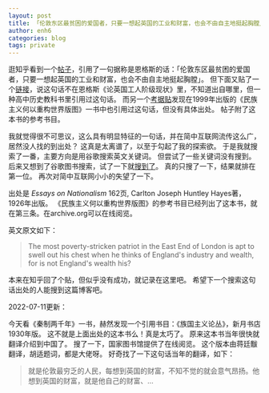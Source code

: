 ```yaml
---
layout: post
title: 「伦敦东区最贫困的爱国者，只要一想起英国的工业和财富，也会不由自主地挺起胸膛」的出处
author: enh6
categories: blog
tags: private
---
```


逛知乎看到一个[帖子](https://www.zhihu.com/question/489018284/answer/2164983204)，引用了一句据称是恩格斯的话：「伦敦东区最贫困的爱国者，只要一想起英国的工业和财富，也会不由自主地挺起胸膛」。
但下面又贴了一个[链接](https://zhuanlan.zhihu.com/p/415291146)，说这句话不在恩格斯《论英国工人阶级现状》里，不知道出自哪里，但一种高中历史教科书里引用过这句话。
而另一个[考据贴](https://zhuanlan.zhihu.com/p/466133337)发现在1999年出版的《民族主义何以重构世界版图》一书中也引用过这句话，但没有具体出处。
帖子附了这本书的参考书目。

我就觉得很不可思议，这么具有明显特征的一句话，并在简中互联网流传这么广，居然没人找的到出处？
这真是太离谱了，以至于勾起了我的探索欲。
于是我就搜索了一番，主要方向是用谷歌搜索英文关键词。
但尝试了一些关键词没有搜到。
后来又想到了谷歌图书搜索，试了一下就[搜到了](https://www.google.com/search?tbm=bks&q=east+london+poor+patriot+england+wealth)。
真的只搜了一下，结果就排在第一位。
再次对简中互联网小小的失望了一下。

出处是 _Essays on Nationalism_ 162页, Carlton Joseph Huntley Hayes著，1926年出版。
《民族主义何以重构世界版图》的参考书目已经列出了这本书，就在第三条。在archive.org可以在线阅览。

英文原文如下：

> The most poverty-stricken patriot in the East End of London is apt to swell out his chest when he thinks of England's industry and wealth, for is not England's wealth his?

本来在知乎回了个贴，但似乎没有成功，就记录在这里吧。
希望下一个搜索这句话出处的人能搜到这篇博客吧。

2022-07-11更新：

今天看《秦制两千年》一书，赫然发现一个引用书目：《族国主义论丛》，新月书店1930年版。
这不就是上面出处的这本书么！真是太巧了。
原来这本书当年很快就翻译介绍到中国了。
搜了一下，国家图书馆提供了在线阅览。
这个版本由蒋廷黻翻译，胡适题词，都是大佬呀。
好奇找了一下这句话当年的翻译，如下：

> 就是伦敦最穷乏的人民，每想到英国的财富，不知不觉的就会意气昂扬。他想到英国的财富，就是他自己的财富、…
